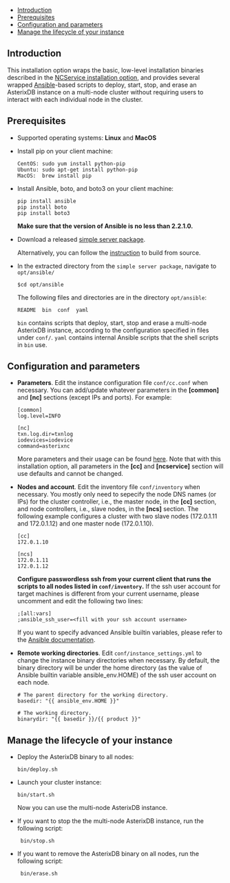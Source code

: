 <!--
 ! Licensed to the Apache Software Foundation (ASF) under one
 ! or more contributor license agreements.  See the NOTICE file
 ! distributed with this work for additional information
 ! regarding copyright ownership.  The ASF licenses this file
 ! to you under the Apache License, Version 2.0 (the
 ! "License"); you may not use this file except in compliance
 ! with the License.  You may obtain a copy of the License at
 !
 !   http://www.apache.org/licenses/LICENSE-2.0
 !
 ! Unless required by applicable law or agreed to in writing,
 ! software distributed under the License is distributed on an
 ! "AS IS" BASIS, WITHOUT WARRANTIES OR CONDITIONS OF ANY
 ! KIND, either express or implied.  See the License for the
 ! specific language governing permissions and limitations
 ! under the License.
 !-->

* [Introduction](#Introduction)
* [Prerequisites](#Prerequisites)
* [Configuration and parameters](#config)
* [Manage the lifecycle of your instance](#lifecycle)

## <a id="Introduction">Introduction</a>
This installation option wraps the basic, low-level installation binaries described in the [NCService
installation option](ncservice.html), and provides several wrapped [Ansible](https://www.ansible.com/)-based
scripts to deploy, start, stop, and erase an AsterixDB instance on a multi-node cluster without requiring
users to interact with each individual node in the cluster.

## <a id="Prerequisites">Prerequisites</a>
  *  Supported operating systems: **Linux** and **MacOS**

  *  Install pip on your client machine:

         CentOS: sudo yum install python-pip
         Ubuntu: sudo apt-get install python-pip
         MacOS:  brew install pip

  *  Install Ansible, boto, and boto3 on your client machine:

         pip install ansible
         pip install boto
         pip install boto3

     **Make sure that the version of Ansible is no less than 2.2.1.0.**

  *  Download a released [simple server package](http://asterixdb.apache.org/download.html).

     Alternatively, you can follow the [instruction](https://github.com/apache/asterixdb#build-from-source) to
     build from source.

  *  In the extracted directory from the `simple server package`, navigate to `opt/ansible/`

         $cd opt/ansible

     The following files and directories are in the directory `opt/ansible`:

         README  bin  conf  yaml

     `bin` contains scripts that deploy, start, stop and erase a multi-node AsterixDB instance, according to
     the configuration specified in files under `conf/`. `yaml` contains internal Ansible scripts that the shell
     scripts in `bin` use.


## <a id="config">Configuration and parameters</a>
  *  **Parameters**. Edit the instance configuration file `conf/cc.conf` when necessary.
     You can add/update whatever parameters in the **[common]** and **[nc]** sections (except IPs and ports).
     For example:

         [common]
         log.level=INFO

         [nc]
         txn.log.dir=txnlog
         iodevices=iodevice
         command=asterixnc

     More parameters and their usage can be found [here](ncservice.html#Parameters).
     Note that with this installation option, all parameters in the **[cc]** and **[ncservice]**
     section will use defaults and cannot be changed.


  *  **Nodes and account**. Edit the inventory file `conf/inventory` when necessary.
     You mostly only need to sepecify the node DNS names (or IPs) for the cluster controller, i.e., the master node,
     in the **[cc]** section, and node controllers, i.e., slave nodes, in the **[ncs]** section.
     The following example configures a cluster with two slave nodes (172.0.1.11 and 172.0.1.12) and
     one master node (172.0.1.10).

         [cc]
         172.0.1.10

         [ncs]
         172.0.1.11
         172.0.1.12

     **Configure passwordless ssh from your current client that runs the scripts to all nodes listed
     in `conf/inventory`.**
     If the ssh user account for target machines is different from your current username, please uncomment
     and edit the following two lines:

         ;[all:vars]
         ;ansible_ssh_user=<fill with your ssh account username>

     If you want to specify advanced Ansible builtin variables, please refer to the
     [Ansible documentation](http://docs.ansible.com/ansible/intro_inventory.html).

  *  **Remote working directories**. Edit `conf/instance_settings.yml` to change the instance binary directories
     when necessary. By default, the binary directory will be under the home directory (as the value of
     Ansible builtin variable ansible_env.HOME) of the ssh user account on each node.

         # The parent directory for the working directory.
         basedir: "{{ ansible_env.HOME }}"

         # The working directory.
         binarydir: "{{ basedir }}/{{ product }}"


## <a id="lifecycle">Manage the lifecycle of your instance</a>
  *  Deploy the AsterixDB binary to all nodes:

         bin/deploy.sh

  *  Launch your cluster instance:

         bin/start.sh

     Now you can use the multi-node AsterixDB instance.

  * If you want to stop the the multi-node AsterixDB instance, run the following script:

         bin/stop.sh

  * If you want to remove the AsterixDB binary on all nodes, run the following script:

         bin/erase.sh
